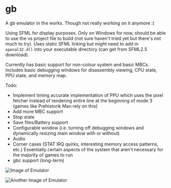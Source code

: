 # gb
A gb emulator in the works. Though not really working on it anymore :(

Using SFML for display purposes. Only on Windows for now, should be able to use the vs project file to build (not sure haven't tried yet but there's not much to try).
Uses static SFML linking but might need to add in `openal32.dll` into your executable directory (can get from SFML2.5 download).

Currently has basic support for non-colour system and basic MBCs. Includes basic debugging windows for disassembly viewing, CPU state, PPU state, and memory map.

Todo:
* Implement timing accurate implementation of PPU which uses the pixel fetcher instead of rendering entire line at the beginning of mode 3 (games like Prehistorik Man rely on this)
* Add more MBC support
* Stop state
* Save files/Battery support
* Configurable window (i.e. turning off debugging windows and dynamically resizing main window with or without)
* Audio
* Corner cases (STAT IRQ quirks, interesting memory access patterns, etc.) Essentially certain aspects of the system that aren't necessary for the majority of games to run
* gbc support (long-term)

![Image of Emulator](https://i.imgur.com/uKTaymE.png)

![Another Image of Emulator](https://i.imgur.com/VkR8seN.png)
